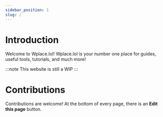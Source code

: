 ```yaml
---
sidebar_position: 1
slug: /
---
```


# Introduction

Welcome to Wplace.lol! Wplace.lol is your number one place for guides, useful tools, tutorials, and much more!

:::note
This website is still a WIP
:::

# Contributions
Contributions are welcome! At the bottom of every page, there is an **Edit this page** button.